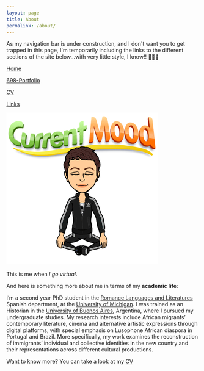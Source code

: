 ```yaml
---
layout: page
title: About
permalink: /about/
---
```

As my navigation bar is under construction, and I don't want you to get trapped in this page, I'm temporarily including the links to the different sections of the site below...with very little style, I know!! 🙈🙉🙊

<a href="/index.html"> Home</a>

[698-Portfolio](/698-Portfolio/)

[CV](/cv/)

[Links](/links/)

<img src="/images/image1.png">


This is me when *I go virtual*.

And here is something more about me in terms of my **academic life**:

I’m a second year PhD student in the [Romance Languages and Literatures](https://lsa.umich.edu/rll) Spanish department, at the [University of Michigan](https://www.umich.edu/). I was trained as an Historian in the [University of Buenos Aires](http://www.uba.ar/), Argentina, where I pursued my undergraduate studies.  My research interests include African migrants’ contemporary literature, cinema and alternative artistic expressions through digital platforms, with special emphasis on Lusophone African diaspora in Portugal and Brazil. More specifically, my work examines the reconstruction of immigrants’ individual and collective identities in the new country and their representations across different cultural productions.

Want to know more? You can take a look at my [CV](/cv/)
